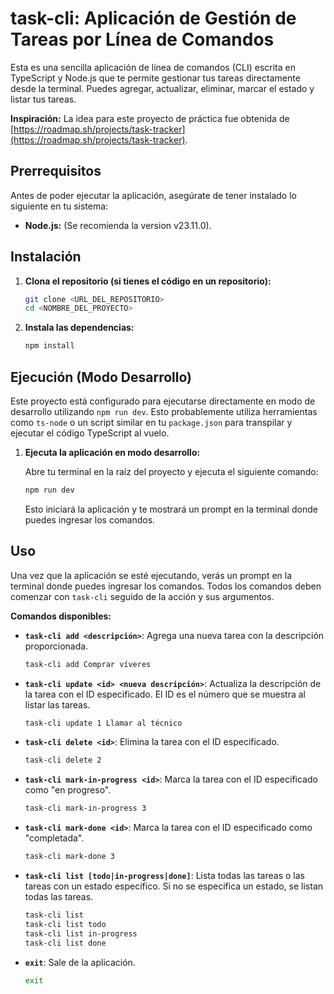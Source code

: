# task-cli: Aplicación de Gestión de Tareas por Línea de Comandos

Esta es una sencilla aplicación de línea de comandos (CLI) escrita en TypeScript y Node.js que te permite gestionar tus tareas directamente desde la terminal. Puedes agregar, actualizar, eliminar, marcar el estado y listar tus tareas.

**Inspiración:** La idea para este proyecto de práctica fue obtenida de [https://roadmap.sh/projects/task-tracker](https://roadmap.sh/projects/task-tracker).

## Prerrequisitos

Antes de poder ejecutar la aplicación, asegúrate de tener instalado lo siguiente en tu sistema:

* **Node.js:** (Se recomienda la version v23.11.0).

## Instalación

1.  **Clona el repositorio (si tienes el código en un repositorio):**

    ```bash
    git clone <URL_DEL_REPOSITORIO>
    cd <NOMBRE_DEL_PROYECTO>
    ```

2.  **Instala las dependencias:**

    ```bash
    npm install
    ```

## Ejecución (Modo Desarrollo)

Este proyecto está configurado para ejecutarse directamente en modo de desarrollo utilizando `npm run dev`. Esto probablemente utiliza herramientas como `ts-node` o un script similar en tu `package.json` para transpilar y ejecutar el código TypeScript al vuelo.

1.  **Ejecuta la aplicación en modo desarrollo:**

    Abre tu terminal en la raíz del proyecto y ejecuta el siguiente comando:

    ```bash
    npm run dev
    ```

    Esto iniciará la aplicación y te mostrará un prompt en la terminal donde puedes ingresar los comandos.

## Uso

Una vez que la aplicación se esté ejecutando, verás un prompt en la terminal donde puedes ingresar los comandos. Todos los comandos deben comenzar con `task-cli` seguido de la acción y sus argumentos.

**Comandos disponibles:**

* **`task-cli add <descripción>`**: Agrega una nueva tarea con la descripción proporcionada.

    ```bash
    task-cli add Comprar víveres
    ```

* **`task-cli update <id> <nueva descripción>`**: Actualiza la descripción de la tarea con el ID especificado. El ID es el número que se muestra al listar las tareas.

    ```bash
    task-cli update 1 Llamar al técnico
    ```

* **`task-cli delete <id>`**: Elimina la tarea con el ID especificado.

    ```bash
    task-cli delete 2
    ```

* **`task-cli mark-in-progress <id>`**: Marca la tarea con el ID especificado como "en progreso".

    ```bash
    task-cli mark-in-progress 3
    ```

* **`task-cli mark-done <id>`**: Marca la tarea con el ID especificado como "completada".

    ```bash
    task-cli mark-done 3
    ```

* **`task-cli list [todo|in-progress|done]`**: Lista todas las tareas o las tareas con un estado específico. Si no se especifica un estado, se listan todas las tareas.

    ```bash
    task-cli list
    task-cli list todo
    task-cli list in-progress
    task-cli list done
    ```

* **`exit`**: Sale de la aplicación.

    ```bash
    exit
    ```
